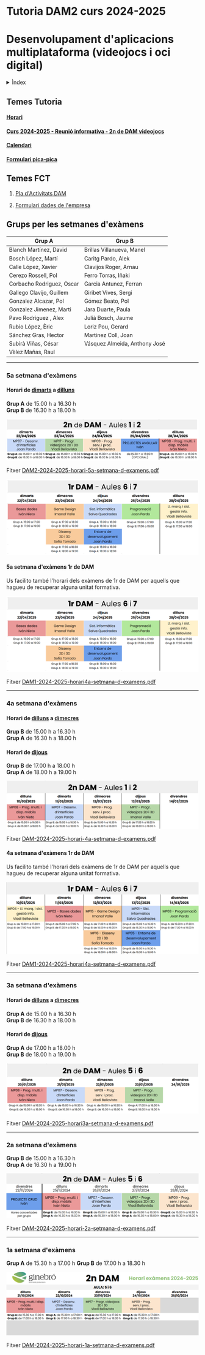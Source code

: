 # Tutoria DAM2 curs 2024-2025

# Desenvolupament d'aplicacions multiplataforma (videojocs i oci digital)

<details><summary>Ìndex</summary>
<hr>

### **1.** [Temes tutoria](#temes-tutoria)

### **2.** [Temes FCT](#temes-fct)

### **3.** [Grups per les setmanes d'exàmens](#grups-per-les-setmanes-dexàmens)

#### &nbsp;&nbsp;&nbsp;&nbsp;&nbsp;&nbsp;  **3.1.** [1a setmana d'exàmens](#1a-setmana-dexàmens)

<hr>
</details>

## Temes Tutoria

#### [Horari](./horari-dam2-2024-2025.pdf)

#### [Curs 2024-2025 - Reunió informativa - 2n de DAM videojocs](./reunio-families-dam2-curs-2024-2025.pdf)

#### [Calendari](https://calendar.google.com/calendar/embed?src=c_0fdb75ac4a12020449ceee819dd9100fa7216a5b580b8b49064a3ec58135d5b4%40group.calendar.google.com&ctz=Europe%2FMadrid)

#### [Formulari pica-pica](https://forms.gle/ZehDY8qG8WpdgQUv7)

## Temes FCT

1. [Pla d'Activitats DAM](pla-d-activitats-dam.pdf)

1. [Formulari dades de l'empresa](https://docs.google.com/forms/d/1SP3yrdzbV2eXbzPK0fYHxTcMViiIIRzJzUUWpru14T4)


## Grups per les setmanes d'exàmens

|**Grup A**|**Grup B**|
|----|----|
|Blanch Martínez, David|Brillas Villanueva, Manel|
|Bosch López, Martí|Caritg Pardo, Alek|
|Calle López, Xavier|Clavijos Roger, Arnau|
|Cerezo Rossell, Pol|Ferro Torras, Iñaki|
|Corbacho Rodriguez, Oscar|Garcia Antunez, Ferran|
|Gallego Clavijo, Guillem|Giribet Vives, Sergi|
|Gonzalez Alcazar, Pol|Gómez Beato, Pol|
|Gonzalez Jimenez, Marti|Jara Duarte, Paula|
|Pavo Rodriguez , Alex|Julià Bosch, Jaume|
|Rubio López, Èric|Loriz Pou, Gerard|
|Sánchez Gras, Hector|Martinez Coll, Joan|
|Subirà Viñas, César|Vásquez Almeida, Anthony José|
|Vèlez Mañas, Raul||

<hr>

### 5a setmana d'exàmens

#### Horari de <u>dimarts</u> a <u>dilluns</u>

**Grup A** de 15.00 h a 16.30 h<br>**Grup B** de 16.30 h a 18.00 h

![DAM2-2024-2025-horari-5a-setmana-d-examens.png](DAM2-2024-2025-horari-5a-setmana-d-examens.png)

Fitxer [DAM2-2024-2025-horari-5a-setmana-d-examens.pdf](./DAM2-2024-2025-horari-5a-setmana-d-examens.pdf)


![alt text](DAM1-2024-2025-horari-5a-setmana-d-examens.png)

#### 5a setmana d'exàmens 1r de DAM

Us facilito també l'horari dels exàmens de 1r de DAM per aquells que hagueu de recuperar alguna unitat formativa.

![DAM1-2024-2025-horari-5a-setmana-d-examens.png](DAM1-2024-2025-horari-5a-setmana-d-examens.png)

Fitxer [DAM1-2024-2025-horari4a-setmana-d-examens.pdf](./DAM1-2024-2025-horari-5a-setmana-d-examens.pdf)

<hr>

### 4a setmana d'exàmens

#### Horari de <u>dilluns</u> a <u>dimecres</u>

**Grup B** de 15.00 h a 16.30 h<br>**Grup A** de 16.30 h a 18.00 h

#### Horari de <u>dijous</u>

**Grup B** de 17.00 h a 18.00 h<br>**Grup A** de 18.00 h a 19.00 h

![DAM-2024-2025-horari-4a-setmana-d-examens](DAM-2024-2025-horari-4a-setmana-d-examens.png)

Fitxer [DAM-2024-2025-horari-4a-setmana-d-examens.pdf](./DAM-2024-2025-horari-4a-setmana-d-examens.pdf)

#### 4a setmana d'exàmens 1r de DAM

Us facilito també l'horari dels exàmens de 1r de DAM per aquells que hagueu de recuperar alguna unitat formativa.

![DAM1-2024-2025-horari-4a-setmana-d-examens](DAM1-2024-2025-horari-4a-setmana-d-examens.png)

Fitxer [DAM1-2024-2025-horari4a-setmana-d-examens.pdf](./DAM1-2024-2025-horari-4a-setmana-d-examens.pdf)

<hr>

### 3a setmana d'exàmens

#### Horari de <u>dilluns</u> a <u>dimecres</u>

**Grup A** de 15.00 h a 16.30 h<br>**Grup B** de 16.30 h a 18.00 h

#### Horari de <u>dijous</u>

**Grup A** de 17.00 h a 18.00 h<br>**Grup B** de 18.00 h a 19.00 h

![DAM-2024-2025-horari-3a-setmana-d-examens](DAM-2024-2025-horari-3a-setmana-d-examens.png)

Fitxer [DAM-2024-2025-horari3a-setmana-d-examens.pdf](./DAM-2024-2025-horari-3a-setmana-d-examens.pdf)

<hr>


### 2a setmana d'exàmens

**Grup B** de 15.00 h a 16.30 h<br>**Grup A** de 16.30 h a 19.00 h

![DAM-2024-2025-horari-2a-setmana-d-examens](DAM-2024-2025-horari-2a-setmana-d-examens.png)

Fitxer [DAM-2024-2025-horari-2a-setmana-d-examens.pdf](./DAM-2024-2025-horari-2a-setmana-d-examens.pdf)

<hr>

### 1a setmana d'exàmens

**Grup A** de 15.30 h a 17.00 h       **Grup B** de 17.00 h a 18.30 h

![alt text](horari-dam2-1a-setmana-examens.png)

Fitxer [DAM-2024-2025-horari-1a-setmana-d-examens.pdf](./DAM-2024-2025-horari-1a-setmana-d-examens.pdf)